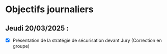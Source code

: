# Objectifs journaliers

## Jeudi 20/03/2025 :

- [X] Présentation de la stratégie de sécurisation devant Jury (Correction en groupe)

